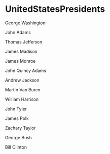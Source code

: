 # UnitedStatesPresidents

George Washington

John Adams

Thomas Jefferson

James Madison

James Monroe

John Quincy Adams

Andrew Jackson

Martin Van Buren

William Harrison

John Tyler

James Polk

Zachary Taylor

George Bush

Bill Clinton
